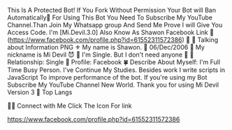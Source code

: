 
This Is A Protected Bot! If You Fork Without Permission Your Bot will Ban Automatically👋
For Using This Bot You Need To Subscribe My YouTube Channel.Than Join My Whatsapp group And Send Me Prove I will Give You Access Code.
I'm [Mi.Devil.3.0] Also Know As Shawon Facebook Link 🔗 (https://www.facebook.com/profile.php?id=61552311572386) 👋
📰 Talking about Information
PNG
⚜️ My name is Shawon.
🤞 06/Dec/2006
💬 My nickname is Mi Devil 😈 
💬 I'm Single. But I don't need anyone  💜
💓 Relationship: Single
🍁 Profile: Facebook
🍀 Describe About Myself: I'm Full Time Busy Person. I've Continue My Studies. Besides work I write scripts in JavaScript To improve performance of the bot. If you're using my Bot Subscribe My YouTube Channel New World. Thank you for using Mi Devil Version 3
📖 Top Langs

🤝🏻 Connect with Me
Click The Icon For link
     

https://www.facebook.com/profile.php?id=61552311572386

